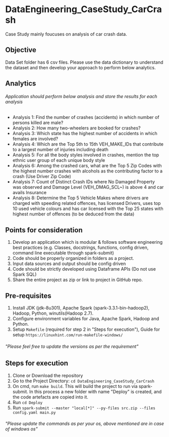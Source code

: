# DataEngineering_CaseStudy_CarCrash
 Case Study mainly foucuses on analysis of car crash data.

## Objective
Data Set folder has 6 csv files. Please use the data dictionary to understand the dataset and then develop your approach to perform below analytics.

## Analytics
###### Application should perform below analysis and store the results for each analysis
* Analysis 1: Find the number of crashes (accidents) in which number of persons killed are male?
* Analysis 2: How many two-wheelers are booked for crashes? 
* Analysis 3: Which state has the highest number of accidents in which females are involved? 
* Analysis 4: Which are the Top 5th to 15th VEH_MAKE_IDs that contribute to a largest number of injuries including death
* Analysis 5: For all the body styles involved in crashes, mention the top ethnic user group of each unique body style  
* Analysis 6: Among the crashed cars, what are the Top 5 Zip Codes with the highest number crashes with alcohols as the contributing factor to a crash (Use Driver Zip Code)
* Analysis 7: Count of Distinct Crash IDs where No Damaged Property was observed and Damage Level (VEH_DMAG_SCL~) is above 4 and car avails Insurance
* Analysis 8: Determine the Top 5 Vehicle Makes where drivers are charged with speeding related offences, has licensed Drivers, uses top 10 used vehicle colours and has car licensed with the Top 25 states with highest number of offences (to be deduced from the data)

## Points for consideration
1. Develop an application which is modular & follows software engineering best practices (e.g. Classes, docstrings, functions, config driven, command line executable through spark-submit)
2. Code should be properly organized in folders as a project.
3. Input data sources and output should be config driven
4. Code should be strictly developed using Dataframe APIs (Do not use Spark SQL)
5. Share the entire project as zip or link to project in GitHub repo.

## Pre-requisites
1. Install JDK (jdk-8u301), Apache Spark (spark-3.3.1-bin-hadoop2), Hadoop, Python, winutils(Hadoop 2.7).
2. Configure environment variables for Java, Apache Spark, Hadoop and Python.
3. Setup `Makefile` (required for step 2 in "Steps for execution"), Guide for setup `https://linuxhint.com/run-makefile-windows/`
###### "Please feel free to update the versions as per the requirement"

## Steps for execution
1. Clone or Download the repository
2. Go to the Project Directory: `cd DataEngineering_CaseStudy_CarCrash`
3. On cmd, run `make build`. This will build the project to run via spark-submit. In this process a new folder with name "Deploy" is created, and the code artefacts are copied into it.
4. Run `cd Deploy`
5. Run `spark-submit --master "local[*]" --py-files src.zip --files config.yaml main.py`
###### "Please update the commands as per your os, above mentioned are in case of windows os"
